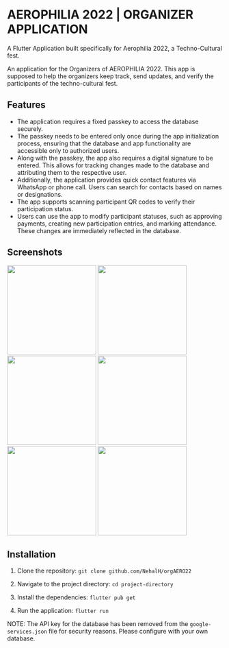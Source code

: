 # AEROPHILIA 2022 | ORGANIZER APPLICATION

A Flutter Application built specifically for Aerophilia 2022, a Techno-Cultural fest.

An application for the Organizers of AEROPHILIA 2022.
This app is supposed to help the organizers keep track, send updates, and verify the participants of the techno-cultural fest.

## Features

- The application requires a fixed passkey to access the database securely.
- The passkey needs to be entered only once during the app initialization process, ensuring that the database and app functionality are accessible only to authorized users.
- Along with the passkey, the app also requires a digital signature to be entered. This allows for tracking changes made to the database and attributing them to the respective user.
- Additionally, the application provides quick contact features via WhatsApp or phone call. Users can search for contacts based on names or designations.
- The app supports scanning participant QR codes to verify their participation status.
- Users can use the app to modify participant statuses, such as approving payments, creating new participation entries, and marking attendance. These changes are immediately reflected in the database.

## Screenshots

<img src="https://user-images.githubusercontent.com/76393130/202364790-a7cc01eb-8b5c-442a-92f6-af135b66ab65.jpg" width="208">    <img src="https://user-images.githubusercontent.com/76393130/202364807-44b50201-9d2c-4f03-8a72-da7dc1369278.jpg" width="208">    <img src="https://user-images.githubusercontent.com/76393130/202364819-8bca2ab5-c18b-4378-b769-a6ecbfae1305.jpg" width="208">    <img src="https://user-images.githubusercontent.com/76393130/202364829-faa74927-7571-4abf-938f-a87ec550f96d.jpg" width="208">    <img src="https://user-images.githubusercontent.com/76393130/202364894-3888111b-746a-4e9e-bd9c-810fd6eff6c4.jpg" width="208">    <img src="https://user-images.githubusercontent.com/76393130/202364907-eb864141-56e2-4ae7-97c4-d791483d417b.jpg" width="208">

## Installation

1. Clone the repository:
  `git clone github.com/NehalH/orgAERO22`

2. Navigate to the project directory:
  `cd project-directory`

3. Install the dependencies:
  `flutter pub get`

4. Run the application:
  `flutter run`
  
NOTE: The API key for the database has been removed from the `google-services.json` file for security reasons. Please configure with your own database.

